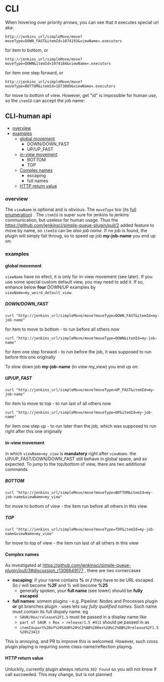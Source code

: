 # CLI
When hovering over priority arrows, you can see that it executes special url aka:
```
http://jenkins_url/simpleMove/move?moveType=DOWN_FAST&itemId=1074193&viewName=.executors
```
for item to bottom, or
```
http://jenkins_url/simpleMove/move?moveType=DOWN&itemId=1074184&viewName=.executors
```
for item one step forward, or
```
http://jenkins_url/simpleMove/move?moveType=BOTTOM&itemId=1073889&viewName=.executors
```
for move to bottom of view. However, get "id" is impossible for human use, so the `itemID` can accept the job name:
## CLI-human api
 * [overview](#overview)
 * [examples](#examples)
   * [global movement](#global-movement)
     * DOWN/DOWN_FAST
     * UP/UP_FAST
   * [in-view movement](#in-view-movement)
     * BOTTOM
     * TOP
   * [Complex names](#complex-names)
     * escaping
     * full names
   * [HTTP return value](#http-return-value)
### overview
The `viewName` is optional and is obvious. The `moveType` too (its [full enumeration](https://github.com/jenkinsci/simple-queue-plugin/blob/master/src/main/java/cz/mendelu/xotradov/MoveType.java)) .  The `itemId` is super sure for jenkins to jenkins communication, but useless for human usage. Thus the https://github.com/jenkinsci/simple-queue-plugin/pull/2 added feature to move by name, so `itemId` can be *also job name*. If no job is found, the plugin will simply fall throug, so to speed up job **my-job-name** you end up on:
### examples
#### global movement
`viewName` have no efect, it is only for in-view movement (see later). If you use some special custom default view, you may need to add it. If so, enhance below **four** DOWN/UP examples by `viewName=my_weird_default_view`.
##### DOWN/DOWN_FAST
```
curl "http://jenkins_url/simpleMove/move?moveType=DOWN_FAST&itemId=my-job-name"
```
for item to move to bottom - to run before all others now
```
curl "http://jenkins_url/simpleMove/move?moveType=DOWN&itemId=my-job-name"
```
for item one step forward - to run before the job, it was supposed to run before this one originally

To slow down job **my-job-name** (in view my_view) you end up on:
##### UP/UP_FAST
```
curl "http://jenkins_url/simpleMove/move?moveType=UP_FAST&itemId=my-job-name"
```
for item to move to top - to run last of all others now
```
curl "http://jenkins_url/simpleMove/move?moveType=UP&itemId=my-job-name"
```
for item one step up - to run later than the job, which was supposed to run right after this one originally
#### in-view movement
in which `viewName=my_view` is **mandatory** right after `viewName`. the UP/UP_FAST/DOWN/DOWN_FAST still behave in global space, and as expected. To jump to the top/bottom of view, there are two additional commands
##### BOTTOM
```
curl "http://jenkins_url/simpleMove/move?moveType=BOTTOM&itemId=my-job-name&viewName=my_view"
```
for move to bottom of view - the item run before all others in this view
##### TOP
```
curl "http://jenkins_url/simpleMove/move?moveType=TOP&itemId=my-job-name&viewName=my_view"
```
for move to top of view - the item run last of all others in this view
#### Complex names
As investigated at https://github.com/jenkinsci/simple-queue-plugin/pull/3#discussion_r1306649177 ,  there are two cornercases
 * **escaping**: if your name contains **%** or **/** they have to be URL escaped. So / will become **%2F** and % will become **%25**
   * generally spoken, your **full name** (see lower) should be **fully escaped**
 * **full names**: somem plugins - e.g.   Pipeline: Nodes and Processes plugin **or** git branches plugin  - uses lets say *fully qualified names*. Such name must contain its full dispaly name. eg
   * `SAUR/Rex/release%2F1.5` must be passed in a display name like
   * `part of SAUR » Rex » release/1.5 #413` should pe passed in as
   * `itemId=part%20of%20SAUR%20%C2%BB%20Rex%20%C2%BB%20release%2F1.5%20%23413`

This is annoying, and PR to improve this is welcomed. However, such cross plugin playing is requiring some class-name/reflection playing.

#### HTTP return value
Unluckily, currently plugin always returns `302 Found` so you will not know if call succeeded. This may change, but is not planned

